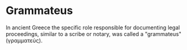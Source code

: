 # Grammateus 
In ancient Greece the specific role responsible for documenting legal proceedings, similar to a scribe or notary, was called a "grammateus" (γραμματεύς). 

